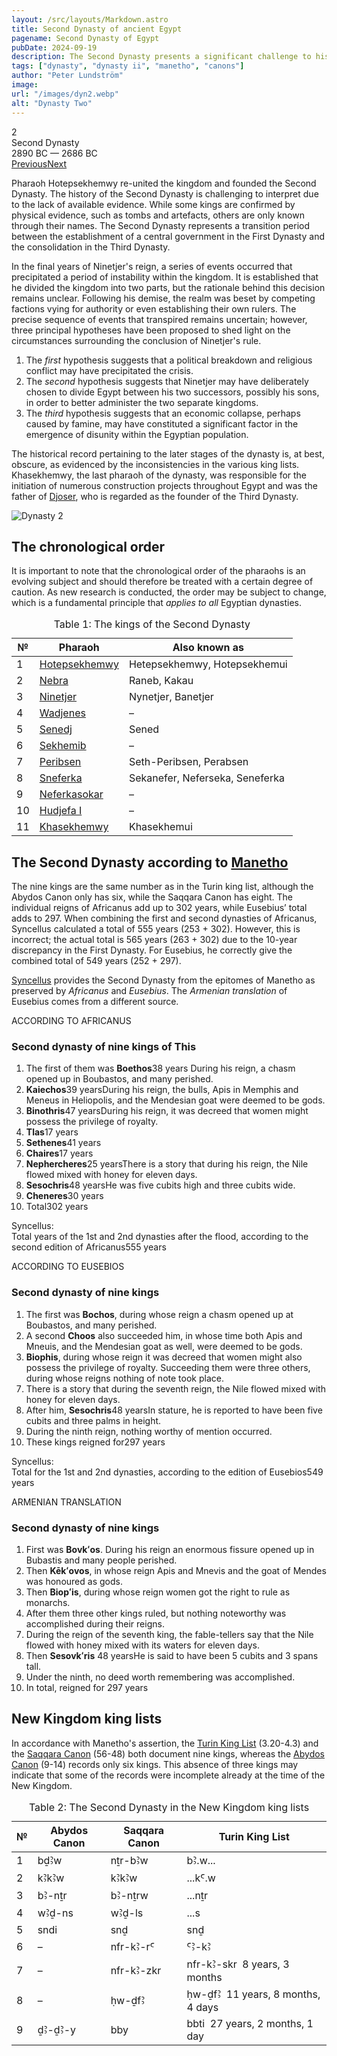 ```yaml
---
layout: /src/layouts/Markdown.astro
title: Second Dynasty of ancient Egypt
pagename: Second Dynasty of Egypt
pubDate: 2024-09-19
description: The Second Dynasty presents a significant challenge to historical research, as there is very little reliable evidence to form a robust hypothesis."
tags: ["dynasty", "dynasty ii", "manetho", "canons"]
author: "Peter Lundström"
image:
url: "/images/dyn2.webp"
alt: "Dynasty Two"
---
```


<div class="dynruta float-right ml-3 mb-3 mt-4">
	<div class="flex flex-col justify-center items-center">
		<div class="text-9xl font-bold">2</div>
		<div>Second Dynasty</div>
		<div>2890 BC &mdash; 2686 BC</div>
		<div class="w-full flex justify-between"><a href="/dynasty/1">Previous</a><a href="/dynasty/3">Next</a></div>
	</div>
</div>
<p>Pharaoh Hotepsekhemwy re-united the kingdom and founded the Second Dynasty. The history of the Second Dynasty is challenging to interpret due to the lack of available evidence. While some kings are confirmed by physical evidence, such as tombs and artefacts, others are only known through their names. The Second Dynasty represents a transition period between the establishment of a central government in the First Dynasty and the consolidation in the Third Dynasty.</p>
<p>In the final years of Ninetjer's reign, a series of events occurred that precipitated a period of instability within the kingdom. It is established that he divided the kingdom into two parts, but the rationale behind this decision remains unclear. Following his demise, the realm was beset by competing factions vying for authority or even establishing their own rulers. The precise sequence of events that transpired remains uncertain; however, three principal hypotheses have been proposed to shed light on the circumstances surrounding the conclusion of Ninetjer's rule.</p>
<ol class="list-inside px-20 text-justify py-3">
	<li class="py-3">The <i>first</i> hypothesis suggests that a political breakdown and religious conflict may have precipitated the crisis.</li>
	<li class="py-3">The <i>second</i> hypothesis suggests that Ninetjer may have deliberately chosen to divide Egypt between his two successors, possibly his sons, in order to better administer the two separate kingdoms.</li>
	<li class="py-3">The <i>third</i> hypothesis suggests that an economic collapse, perhaps caused by famine, may have constituted a significant factor in the emergence of disunity within the Egyptian population.</li>
</ol>

<p>The historical record pertaining to the later stages of the dynasty is, at best, obscure, as evidenced by the inconsistencies in the various king lists. Khasekhemwy, the last pharaoh of the dynasty, was responsible for the initiation of numerous construction projects throughout Egypt and was the father of <a href="/pharaohs/Djoser">Djoser</a>, who is regarded as the founder of the Third Dynasty.</p>

<img class="w-full rounded-sm sm:rounded-xl my-10" src="/images/dyn2.webp" alt="Dynasty 2">

<h2 class="mt-10">The chronological order</h2>

<p>It is important to note that the chronological order of the pharaohs is an evolving subject and should therefore be treated with a certain degree of caution. As new research is conducted, the order may be subject to change, which is a fundamental principle that <i>applies to all</i> Egyptian dynasties.</p>

<table>
	<caption class="py-2 text-sm">Table 1: The kings of the Second Dynasty</caption>
	<thead>
		<tr>
			<th scope="col" class="w-5 text-center">№</th>
			<th scope="col" class="pl-3">Pharaoh</th>
			<th scope="col" class="pl-3">Also known as</th>
		</tr>
	</thead>
	<tbody>
		<tr>
			<td class="h-10">1</td>
			<td><a href="/pharaohs/Hotepsekhemwy">Hotepsekhemwy</a></td>
			<td>Hetepsekhemwy, Hotepsekhemui</td>
		</tr>
		<tr>
			<td class="h-10">2</td>
			<td><a href="/pharaohs/Nebra">Nebra</a></td>
			<td>Raneb, Kakau</td>
		</tr>
		<tr>
			<td class="h-10">3</td>
			<td><a href="/pharaohs/Ninetjer">Ninetjer</a></td>
			<td>Nynetjer, Banetjer</td>
		</tr>
		<tr>
			<td class="h-10">4</td>
			<td><a href="/pharaohs/Wadjenes">Wadjenes</a></td>
			<td>&ndash;</td>
		</tr>
		<tr>
			<td class="h-10">5</td>
			<td><a href="/pharaohs/Senedj">Senedj</a></td>
			<td>Sened</td>
		</tr>
		<tr>
			<td class="h-10">6</td>
			<td><a href="/pharaohs/Sekhemib">Sekhemib</a></td>
			<td>&ndash;</td>
		</tr>
		<tr>
			<td class="h-10">7</td>
			<td><a href="/pharaohs/Peribsen">Peribsen</a></td>
			<td>Seth-Peribsen, Perabsen</td>
		</tr>
		<tr>
			<td class="h-10">8</td>
			<td><a href="/pharaohs/Sneferka">Sneferka</a></td>
			<td>Sekanefer, Neferseka, Seneferka</td>
		</tr>
		<tr>
			<td class="h-10">9</td>
			<td><a href="/pharaohs/Neferkasokar">Neferkasokar</a></td>
			<td>&ndash;</td>
		</tr>
		<tr>
			<td class="h-10">10</td>
			<td><a href="/pharaohs/Hudjefa-I">Hudjefa I</a></td>
			<td>&ndash;</td>
		</tr>
		<tr>
			<td class="h-10">11</td>
			<td><a href="/pharaohs/Khasekhemwy">Khasekhemwy</a></td>
			<td>Khasekhemui</td>
		</tr>
	</tbody>
</table>

<h2 class="mt-10 text-wrap">The Second Dynasty according to <a href="/authors/manetho">Manetho</a></h3>

<p class="pb-6">The nine kings are the same number as in the Turin king list, although the Abydos Canon only has six, while the Saqqara Canon has eight. The individual reigns of Africanus add up to 302 years, while Eusebius’ total adds to 297. When combining the first and second dynasties of Africanus, Syncellus calculated a total of 555 years (253 + 302). However, this is incorrect; the actual total is 565 years (263 + 302) due to the 10-year discrepancy in the First Dynasty. For Eusebius, he correctly give the combined total of 549 years (252 + 297).</p>

<p class="font-sans px-24 mt-10 pb-0 text-justify border-t-2 border-red-500 dark:border-sky-700"><a href="/kinglists/syncellus">Syncellus</a> provides the Second Dynasty from the epitomes of Manetho as preserved by <i>Africanus</i> and <i>Eusebius</i>. The <i>Armenian translation</i> of Eusebius comes from a different source.</p>

<div class="dynasty">
	<div class="w-full">
		<div class="according">ACCORDING TO AFRICANUS</div>
		<h3>Second dynasty of nine kings of This</h3>
		<ol class="farao">
			<li>
				The first of them was <strong>Boethos</strong><span class="y">38 years</span>
				During his reign, a chasm opened up in Boubastos, and many perished.
			</li>
			<li>
				<strong>Kaiechos</strong><span class="y">39 years</span>During his reign, the bulls, Apis in Memphis and Meneus in Heliopolis, and the
				Mendesian goat were deemed to be gods.
			</li>
			<li>
				<strong>Binothris</strong><span class="y">47 years</span>During his reign, it was decreed that women might possess the privilege of royalty.
			</li>
			<li><strong>Tlas</strong><span class="y">17 years</span></li>
			<li><strong>Sethenes</strong><span class="y">41 years</span></li>
			<li><strong>Chaires</strong><span class="y">17 years</span></li>
			<li>
				<strong>Nephercheres</strong><span class="y">25 years</span>There is a story that during his reign, the Nile flowed mixed with honey for
				eleven days.
			</li>
			<li>
				<strong>Sesochris</strong><span class="y">48 years</span>He was five cubits high and three cubits wide.
			</li>
			<li><strong>Cheneres</strong><span class="y">30 years</span></li>
			<li class="total">Total<span class="y">302 years</span></li>
		</ol>
		<p class="synk">
			<span>Syncellus:</span><br />Total years of the 1st and 2nd dynasties after the flood, according to the second edition of Africanus<span
				class="y">555 years</span
			>
		</p>
	</div>
	<div class="w-full">
		<div class="according">ACCORDING TO EUSEBIOS</div>
		<h3>Second dynasty of nine kings</h3>
		<ol class="farao">
			<li>The first was <strong>Bochos</strong>, during whose reign a chasm opened up at Boubastos, and many perished.</li>
			<li>
				A second <strong>Choos</strong> also succeeded him, in whose time both Apis and Mneuis, and the Mendesian goat as
				well, were deemed to be gods.
			</li>
			<li>
				<strong>Biophis</strong>, during whose reign it was decreed that women might also possess the privilege of royalty. Succeeding them were three
				others, during whose reigns nothing of note took place.
			</li>
			<li value="7">There is a story that during the seventh reign, the Nile flowed mixed with honey for eleven days.</li>
			<li>
				After him, <strong>Sesochris</strong><span class="y">48 years</span>In stature, he is reported to have been five cubits and three palms in
				height.
			</li>
			<li>During the ninth reign, nothing worthy of mention occurred.</li>
			<li class="total">These kings reigned for<span class="y">297 years</span></li>
		</ol>
		<p class="synk"><span>Syncellus:</span><br />
			Total for the 1st and 2nd dynasties, according to the edition of Eusebios<span class="y">549 years</span>
		</p>
	</div>
	<div class="w-full">
		<div class="according">ARMENIAN TRANSLATION</div>
		<h3>Second dynasty of nine kings</h3>
		<ol class="farao">
			<li>
				First was <strong lang="xcl">Bovkʻos</strong>. During his reign an enormous fissure opened up in Bubastis and many people perished.
			</li>
			<li>
				Then <strong lang="xcl">Kēkʻovos</strong>, in whose reign Apis and Mnevis and the goat of Mendes was honoured as gods.
			</li>
			<li>Then <strong lang="xcl">Biopʻis</strong>, during whose reign women got the right to rule as monarchs.</li>
			<li class="list-none">After them three other kings ruled, but nothing noteworthy was accomplished during their reigns.</li>
			<li value="7">
				During the reign of the seventh king, the fable-tellers say that the Nile flowed with honey mixed with its waters for eleven days.
			</li>
			<li>
				Then <strong lang="xcl">Sesovkʻris</strong>
				<span class="y">48 years</span>He is said to have been 5 cubits and 3 spans tall.
			</li>
			<li>Under the ninth, no deed worth remembering was accomplished.</li>
			<li class="total">In total, reigned for <span class="y">297 years</span></li>
		</ol>
	</div>
</div>

<h2 class="mt-10 text-wrap">New Kingdom king lists</h2>
<p>In accordance with Manetho's assertion, the <a href="/kinglists/turin">Turin King List</a> (3.20-4.3) and the <a href="/kinglists/saqqara-canon">Saqqara Canon</a> (56-48) both document nine kings, whereas the <a href="/kinglists/abydos-canon">Abydos Canon</a> (9-14) records only six kings. This absence of three kings may indicate that some of the records were incomplete already at the time of the New Kingdom.</p>

<table>
	<caption class="py-2 text-sm">Table 2: The Second Dynasty in the New Kingdom king lists</caption>
	<thead>
		<tr>
			<th scope="col" class="w-5 text-center">№</th>
			<th scope="col" class="pl-3">Abydos Canon</th>
			<th scope="col" class="pl-3">Saqqara Canon</th>
			<th scope="col" class="pl-3">Turin King List</th>
		</tr>
	</thead>
	<tbody>
		<tr>
			<td class="h-10">1</td>
			<td><tlit>bḏꜢw</tlit></td>
			<td><tlit>nṯr-bꜢw</tlit></td>
			<td><tlit>bꜢ.w...</tlit></td>
		</tr>
		<tr>
			<td class="h-10">2</td>
			<td><tlit>kꜢkꜢw</tlit></td>
			<td><tlit>kꜢkꜢw</tlit></td>
			<td><tlit>...kꜤ.w</tlit></td>
		</tr>
		<tr>
			<td class="h-10">3</td>
			<td><tlit>bꜢ-nṯr</tlit></td>
			<td><tlit>bꜢ-nṯrw</tlit></td>
			<td><tlit>...nṯr</tlit></td>
		</tr>
		<tr>
			<td class="h-10">4</td>
			<td><tlit>wꜢḏ-ns</tlit></td>
			<td><tlit>wꜢḏ-ls</tlit></td>
			<td><tlit>...s</tlit></td>
		</tr>
		<tr>
			<td class="h-10">5</td>
			<td><tlit>sndi</tlit></td>
			<td><tlit>snḏ</tlit></td>
			<td><tlit>snḏ</tlit></td>
		</tr>
		<tr>
			<td class="h-10">6</td>
			<td>–</td>
			<td><tlit>nfr-kꜢ-rꜤ</tlit></td>
			<td><tlit>ꜤꜢ-kꜢ</tlit></td>
		</tr>
		<tr>
			<td class="h-10">7</td>
			<td>–</td>
			<td><tlit>nfr-kꜢ-zkr</tlit></td>
			<td><tlit>nfr-kꜢ-skr</tlit> &nbsp;8 years, 3 months</td>
		</tr>
		<tr>
			<td class="h-10">8</td>
			<td>–</td>
			<td><tlit>ḥw-ḏfꜢ</tlit></td>
			<td><tlit>ḥw-ḏfꜢ</tlit> &nbsp;11 years, 8 months, 4 days</td>
		</tr>
		<tr>
			<td class="h-10">9</td>
			<td><tlit>ḏꜢ-ḏꜢ-y</tlit></td>
			<td><tlit>bby</tlit></td>
			<td><tlit>bbti</tlit> &nbsp;27 years, 2 months, 1 day</td>
		</tr>
	</tbody>
</table>

<!-- https://tinyurl.com/FGrHist -->
